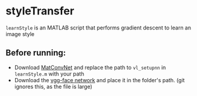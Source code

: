 # styleTransfer

`learnStyle` is an MATLAB script that performs gradient descent to learn an image style

## Before running:
* Download [MatConvNet](http://www.vlfeat.org/matconvnet/) and 
replace the path to `vl_setupnn` in `learnStyle.m` with your path
* Download the [vgg-face network](http://www.robots.ox.ac.uk/~vgg/data/vgg_face/) and place it in the folder's path. (git ignores this, as the file is large)

